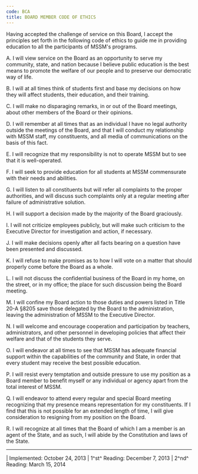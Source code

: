 ```yaml
---
code: BCA
title: BOARD MEMBER CODE OF ETHICS
---
```


Having accepted the challenge of service on this Board, I accept the
principles set forth in the following code of ethics to guide me in
providing education to all the participants of MSSM's programs.

A.  I will view service on the Board as an opportunity to serve my
    community, state, and nation because I believe public education is
    the best means to promote the welfare of our people and to preserve
    our democratic way of life.

B.  I will at all times think of students first and base my decisions on
    how they will affect students, their education, and their training.

C.  I will make no disparaging remarks, in or out of the Board meetings,
    about other members of the Board or their opinions.

D.  I will remember at all times that as an individual I have no legal
    authority outside the meetings of the Board, and that I will conduct
    my relationship with MSSM staff, my constituents, and all media of
    communications on the basis of this fact.

E.  I will recognize that my responsibility is not to operate MSSM but
    to see that it is well-operated.

F.  I will seek to provide education for all students at MSSM
    commensurate with their needs and abilities.

G.  I will listen to all constituents but will refer all complaints to
    the proper authorities, and will discuss such complaints only at a
    regular meeting after failure of administrative solution.

H.  I will support a decision made by the majority of the Board
    graciously.

I.  I will not criticize employees publicly, but will make such
    criticism to the Executive Director for investigation and action, if
    necessary.

J.  I will make decisions openly after all facts bearing on a question
    have been presented and discussed.

K.  I will refuse to make promises as to how I will vote on a matter
    that should properly come before the Board as a whole.

L.  I will not discuss the confidential business of the Board in my
    home, on the street, or in my office; the place for such discussion
    being the Board meeting.

M.  I will confine my Board action to those duties and powers listed in
    Title 20-A §8205 save those delegated by the Board to the
    administration, leaving the administration of MSSM to the Executive
    Director.

N.  I will welcome and encourage cooperation and participation by
    teachers, administrators, and other personnel in developing policies
    that affect their welfare and that of the students they serve.

O.  I will endeavor at all times to see that MSSM has adequate financial
    support within the capabilities of the community and State, in order
    that every student may receive the best possible education.

P.  I will resist every temptation and outside pressure to use my
    position as a Board member to benefit myself or any individual or
    agency apart from the total interest of MSSM.

Q.  I will endeavor to attend every regular and special Board meeting
    recognizing that my presence means representation for my
    constituents. If I find that this is not possible for an extended
    length of time, I will give consideration to resigning from my
    position on the Board.

R.  I will recognize at all times that the Board of which I am a member
    is an agent of the State, and as such, I will abide by the
    Constitution and laws of the State.

------------------------------------------------------------------------

| Implemented: October 24, 2013
| 1^st^ Reading: December 7, 2013
| 2^nd^ Reading: March 15, 2014
